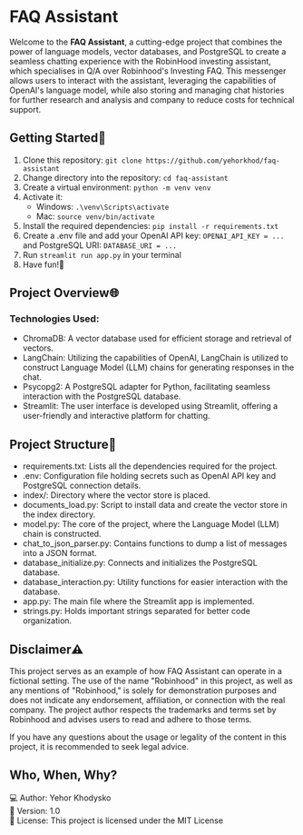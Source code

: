 # FAQ Assistant

Welcome to the **FAQ Assistant**, a cutting-edge project that combines the power of language models, 
vector databases, and PostgreSQL to create a seamless chatting experience with the RobinHood investing assistant, 
which specialises in Q/A over Robinhood's Investing FAQ.
This messenger allows users to interact with the assistant,
leveraging the capabilities of OpenAI's language model, while also storing and managing chat histories
for further research and analysis and company to reduce costs for technical support.


## Getting Started🚀
1. Clone this repository: `git clone https://github.com/yehorkhod/faq-assistant`  
2. Change directory into the repository: `cd faq-assistant`  
3. Create a virtual environment: `python -m venv venv`
4. Activate it:
   - Windows: `.\venv\Scripts\activate`
   - Mac: `source venv/bin/activate`
5. Install the required dependencies: `pip install -r requirements.txt`
6. Create a .env file and add your OpenAI API key: `OPENAI_API_KEY = ...` and PostgreSQL URI: `DATABASE_URI = ...`
7. Run `streamlit run app.py` in your terminal
8. Have fun!🤗


## Project Overview🌐
### Technologies Used:
* ChromaDB: A vector database used for efficient storage and retrieval of vectors.
* LangChain: Utilizing the capabilities of OpenAI, LangChain is utilized to construct Language Model (LLM) chains for generating responses in the chat.
* Psycopg2: A PostgreSQL adapter for Python, facilitating seamless interaction with the PostgreSQL database.
* Streamlit: The user interface is developed using Streamlit, offering a user-friendly and interactive platform for chatting.


## Project Structure📂
* requirements.txt: Lists all the dependencies required for the project.
* .env: Configuration file holding secrets such as OpenAI API key and PostgreSQL connection details.
* index/: Directory where the vector store is placed.
* documents_load.py: Script to install data and create the vector store in the index directory.
* model.py: The core of the project, where the Language Model (LLM) chain is constructed.
* chat_to_json_parser.py: Contains functions to dump a list of messages into a JSON format.
* database_initialize.py: Connects and initializes the PostgreSQL database.
* database_interaction.py: Utility functions for easier interaction with the database.
* app.py: The main file where the Streamlit app is implemented.
* strings.py: Holds important strings separated for better code organization.


## Disclaimer⚠️
This project serves as an example of how FAQ Assistant can operate in a fictional setting. 
The use of the name "Robinhood" in this project, as well as any mentions of "Robinhood," is solely for demonstration purposes 
and does not indicate any endorsement, affiliation, or connection with the real company. 
The project author respects the trademarks and terms set by Robinhood and advises users 
to read and adhere to those terms.

If you have any questions about the usage or legality of the content in this project, 
it is recommended to seek legal advice.


## Who, When, Why?
💻 Author: Yehor Khodysko <br />
📅 Version: 1.0 <br />
📜 License: This project is licensed under the MIT License </br>
